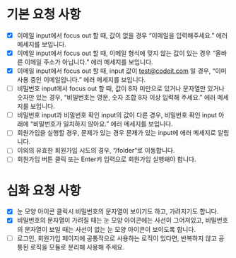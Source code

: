 # 기본 요청 사항
- [x] 이메일 input에서 focus out 할 때, 값이 없을 경우 “이메일을 입력해주세요.” 에러 메세지를 보입니다.
- [x] 이메일 input에서 focus out 할 때, 이메일 형식에 맞지 않는 값이 있는 경우 “올바른 이메일 주소가 아닙니다.” 에러 메세지를 보입니다.
- [x] 이메일 input에서 focus out 할 때, input 값이 test@codeit.com 일 경우, “이미 사용 중인 이메일입니다.” 에러 메세지를 보입니다.
- [ ] 비밀번호 input에서 focus out 할 때, 값이 8자 미만으로 있거나 문자열만 있거나 숫자만 있는 경우, “비밀번호는 영문, 숫자 조합 8자 이상 입력해 주세요.” 에러 메세지를 보입니다.
- [ ] 비밀번호 input과 비밀번호 확인 input의 값이 다른 경우, 비밀번호 확인 input 아래에 “비밀번호가 일치하지 않아요.” 에러 메세지를 보입니다.
- [ ] 회원가입을 실행할 경우, 문제가 있는 경우 문제가 있는 input에 에러 메세지로 알립니다.
- [ ] 이외의 유효한 회원가입 시도의 경우, “/folder”로 이동합니다.
- [ ] 회원가입 버튼 클릭 또는 Enter키 입력으로 회원가입 실행돼야 합니다.

# 심화 요청 사항
- [x] 눈 모양 아이콘 클릭시 비밀번호의 문자열이 보이기도 하고, 가려지기도 합니다.
- [x] 비밀번호의 문자열이 가려질 때는 눈 모양 아이콘에는 사선이 그어져있고, 비밀번호의 문자열이 보일 때는 사선이 없는 눈 모양 아이콘이 보이도록 합니다.
- [ ] 로그인, 회원가입 페이지에 공통적으로 사용하는 로직이 있다면, 반복하지 않고 공통된 로직을 모듈로 분리해 사용해 주세요.